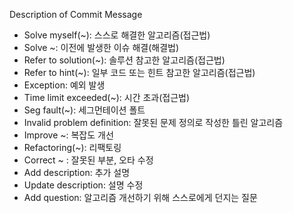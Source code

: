 Description of Commit Message

- Solve myself(~): 스스로 해결한 알고리즘(접근법)
- Solve ~: 이전에 발생한 이슈 해결(해결법)
- Refer to solution(~): 솔루션 참고한 알고리즘(접근법)
- Refer to hint(~): 일부 코드 또는 힌트 참고한 알고리즘(접근법)
- Exception: 예외 발생
- Time limit exceeded(~): 시간 초과(접근법)
- Seg fault(~): 세그먼테이션 폴트
- Invalid problem definition: 잘못된 문제 정의로 작성한 틀린 알고리즘
- Improve ~: 복잡도 개선
- Refactoring(~): 리팩토링
- Correct ~ : 잘못된 부분, 오타 수정
- Add description: 추가 설명
- Update description: 설명 수정
- Add question: 알고리즘 개선하기 위해 스스로에게 던지는 질문